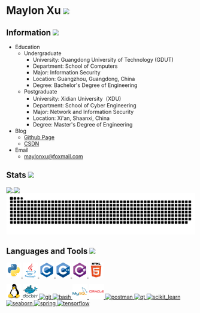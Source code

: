 # Maylon Xu <img src="https://emojis.slackmojis.com/emojis/images/1588866973/8934/hellokittydance.gif?1588866973" width="90">
<!-- emojis: https://slackmojis.com/-->
## Information <img src="https://emojis.slackmojis.com/emojis/images/1696534303/70363/doggotypingq.gif?1696534303" width="40">
- Education
  - Undergraduate
    - University: Guangdong University of Technology (GDUT)
    - Department: School of Computers
    - Major: Information Security
    - Location: Guangzhou, Guangdong, China
    - Degree: Bachelor's Degree of Engineering
  - Postgraduate
    - University: Xidian University（XDU)
    - Department: School of Cyber Engineering
    - Major: Network and Information Security
    - Location: Xi'an, Shaanxi, China
    - Degree: Master's Degree of Engineering
- Blog
  - [Github Page](https://Country-If.github.io)
  - [CSDN](https://blog.csdn.net/weixin_45824303)
- Email
  - maylonxu@foxmail.com

## Stats <img src="https://emojis.slackmojis.com/emojis/images/1680554188/65018/cat-roomba-exceptionally-fast.gif?1680554188" width="40">
<div>
  <a href="https://github.com/Country-If">
    <img align="center" src="https://github-readme-stats-three-brown-35.vercel.app/api?username=Country-If&show_icons=true&theme=transparent&include_all_commits=true&hide_border=true"/>
  </a>
  <a href="https://github.com/Country-If">
    <img align="center" src="https://github-readme-stats-three-brown-35.vercel.app/api/top-langs/?username=Country-If&hide=tcl,xslt,jupyter%20notebook,smarty,tex&theme=transparent&layout=compact&hide_border=true"/>
  </a>
</div>

<picture>
  <source media="(prefers-color-scheme: light)" srcset="res/github-contribution-grid-snake.svg">
  <source media="(prefers-color-scheme: dark)" srcset="res/github-contribution-grid-snake-dark.svg">
  <img alt="github contribution grid snake animation" src="res/github-contribution-grid-snake.svg">
</picture>

<!-- icons: https://rahuldkjain.github.io/gh-profile-readme-generator/ -->
## Languages and Tools <img src="https://emojis.slackmojis.com/emojis/images/1643516377/24139/tangerine_fire.gif?1643516377" width="40">
<p align="left"> 
  <a href="https://www.python.org" target="_blank" rel="noreferrer"> <img src="https://raw.githubusercontent.com/devicons/devicon/master/icons/python/python-original.svg" alt="python" width="40" height="40"/> </a> 
  <a href="https://www.java.com" target="_blank" rel="noreferrer"> <img src="https://raw.githubusercontent.com/devicons/devicon/master/icons/java/java-original.svg" alt="java" width="40" height="40"/> </a> 
  <a href="https://www.cprogramming.com/" target="_blank" rel="noreferrer"> <img src="https://raw.githubusercontent.com/devicons/devicon/master/icons/c/c-original.svg" alt="c" width="40" height="40"/> </a> 
  <a href="https://www.w3schools.com/cpp/" target="_blank" rel="noreferrer"> <img src="https://raw.githubusercontent.com/devicons/devicon/master/icons/cplusplus/cplusplus-original.svg" alt="cplusplus" width="40" height="40"/> </a> 
  <a href="https://www.w3schools.com/cs/" target="_blank" rel="noreferrer"> <img src="https://raw.githubusercontent.com/devicons/devicon/master/icons/csharp/csharp-original.svg" alt="csharp" width="40" height="40"/> </a> 
  <a href="https://www.w3.org/html/" target="_blank" rel="noreferrer"> <img src="https://raw.githubusercontent.com/devicons/devicon/master/icons/html5/html5-original-wordmark.svg" alt="html5" width="40" height="40"/> </a> 
  
  <a href="https://www.linux.org/" target="_blank" rel="noreferrer"> <img src="https://raw.githubusercontent.com/devicons/devicon/master/icons/linux/linux-original.svg" alt="linux" width="40" height="40"/> </a> 
  <a href="https://www.docker.com/" target="_blank" rel="noreferrer"> <img src="https://raw.githubusercontent.com/devicons/devicon/master/icons/docker/docker-original-wordmark.svg" alt="docker" width="40" height="40"/> </a> 
  <a href="https://git-scm.com/" target="_blank" rel="noreferrer"> <img src="https://www.vectorlogo.zone/logos/git-scm/git-scm-icon.svg" alt="git" width="40" height="40"/> </a> 
  <a href="https://www.gnu.org/software/bash/" target="_blank" rel="noreferrer"> <img src="https://www.vectorlogo.zone/logos/gnu_bash/gnu_bash-icon.svg" alt="bash" width="40" height="40"/> </a> 
  <a href="https://www.mysql.com/" target="_blank" rel="noreferrer"> <img src="https://raw.githubusercontent.com/devicons/devicon/master/icons/mysql/mysql-original-wordmark.svg" alt="mysql" width="40" height="40"/> </a> 
  <a href="https://www.oracle.com/" target="_blank" rel="noreferrer"> <img src="https://raw.githubusercontent.com/devicons/devicon/master/icons/oracle/oracle-original.svg" alt="oracle" width="40" height="40"/> </a> 
  <a href="https://postman.com" target="_blank" rel="noreferrer"> <img src="https://www.vectorlogo.zone/logos/getpostman/getpostman-icon.svg" alt="postman" width="40" height="40"/> </a> 
  <a href="https://www.qt.io/" target="_blank" rel="noreferrer"> <img src="https://upload.wikimedia.org/wikipedia/commons/0/0b/Qt_logo_2016.svg" alt="qt" width="40" height="40"/> </a> 
  <a href="https://scikit-learn.org/" target="_blank" rel="noreferrer"> <img src="https://upload.wikimedia.org/wikipedia/commons/0/05/Scikit_learn_logo_small.svg" alt="scikit_learn" width="40" height="40"/> </a> 
  <a href="https://seaborn.pydata.org/" target="_blank" rel="noreferrer"> <img src="https://seaborn.pydata.org/_images/logo-mark-lightbg.svg" alt="seaborn" width="40" height="40"/> </a> 
  <a href="https://spring.io/" target="_blank" rel="noreferrer"> <img src="https://www.vectorlogo.zone/logos/springio/springio-icon.svg" alt="spring" width="40" height="40"/> </a> 
  <a href="https://www.tensorflow.org" target="_blank" rel="noreferrer"> <img src="https://www.vectorlogo.zone/logos/tensorflow/tensorflow-icon.svg" alt="tensorflow" width="40" height="40"/> </a> 
</p>
